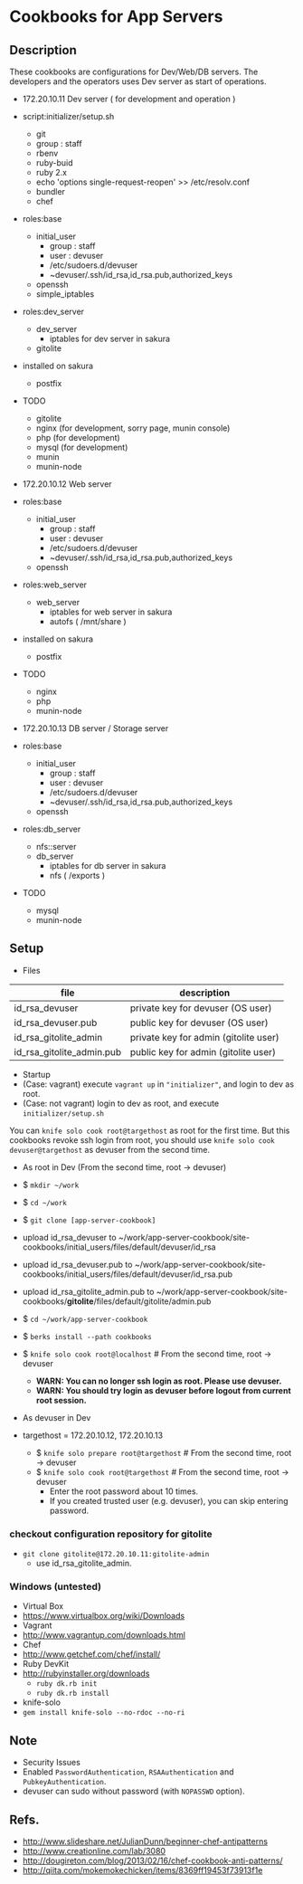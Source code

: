 # Cookbooks for App Servers

## Description

These cookbooks are configurations for Dev/Web/DB servers.
The developers and the operators uses Dev server as start of operations.

* 172.20.10.11 Dev server ( for development and operation )
 * script:initializer/setup.sh
    * git
    * group : staff
    * rbenv
    * ruby-buid
    * ruby 2.x
    * echo 'options single-request-reopen' >> /etc/resolv.conf
    * bundler
    * chef
 * roles:base
    * initial_user
        * group : staff
        * user  : devuser
        * /etc/sudoers.d/devuser
        * ~devuser/.ssh/id_rsa,id_rsa.pub,authorized_keys
    * openssh
    * simple_iptables
 * roles:dev_server
    * dev_server
        * iptables for dev server in sakura
    * gitolite
 * installed on sakura
    * postfix
 * TODO
    * gitolite
    * nginx (for development, sorry page, munin console)
    * php (for development)
    * mysql (for development)
    * munin
    * munin-node

* 172.20.10.12 Web server
 * roles:base
    * initial_user
        * group : staff
        * user  : devuser
        * /etc/sudoers.d/devuser
        * ~devuser/.ssh/id_rsa,id_rsa.pub,authorized_keys
    * openssh
 * roles:web_server
    * web_server
        * iptables for web server in sakura
        * autofs ( /mnt/share )
 * installed on sakura
    * postfix
 * TODO
    * nginx
    * php
    * munin-node

* 172.20.10.13 DB server / Storage server
 * roles:base
    * initial_user
        * group : staff
        * user  : devuser
        * /etc/sudoers.d/devuser
        * ~devuser/.ssh/id_rsa,id_rsa.pub,authorized_keys
    * openssh
 * roles:db_server
    * nfs::server
    * db_server
        * iptables for db server in sakura
        * nfs ( /exports )
 * TODO
    * mysql
    * munin-node

## Setup

* Files

<table>
  <thead>
    <tr>
      <th>file</th>
      <th>description</th>
    </tr>
  </thead>
  <tbody>
    <tr>
      <td>id_rsa_devuser</td>
      <td>private key for devuser (OS user)</td>
    </tr>
    <tr>
      <td>id_rsa_devuser.pub</td>
      <td>public key for devuser (OS user)</td>
    </tr>
    <tr>
      <td>id_rsa_gitolite_admin</td>
      <td>private key for admin (gitolite user)</td>
    </tr>
    <tr>
      <td>id_rsa_gitolite_admin.pub</td>
      <td>public key for admin (gitolite user)</td>
    </tr>
  </tbody>
</table>

* Startup
 * (Case: vagrant) execute `vagrant up` in `"initializer"`, and login to dev as root.
 * (Case: not vagrant) login to dev as root, and execute `initializer/setup.sh`

You can `knife solo cook root@targethost` as root for the first time.
But this cookbooks revoke ssh login from root, you should use `knife solo cook devuser@targethost` as devuser from the second time.

* As root in Dev (From the second time, root -> devuser)
 * $ `mkdir ~/work`
 * $ `cd ~/work`
 * $ `git clone [app-server-cookbook]`
 * upload id_rsa_devuser to ~/work/app-server-cookbook/site-cookbooks/initial_users/files/default/devuser/id_rsa
 * upload id_rsa_devuser.pub to ~/work/app-server-cookbook/site-cookbooks/initial_users/files/default/devuser/id_rsa.pub
 * upload id_rsa_gitolite_admin.pub to ~/work/app-server-cookbook/site-cookbooks/**gitolite**/files/default/gitolite/admin.pub
 * $ `cd ~/work/app-server-cookbook`
 * $ `berks install --path cookbooks`
 * $ `knife solo cook root@localhost` # From the second time, root -> devuser
    * **WARN: You can no longer ssh login as root. Please use devuser.**
    * **WARN: You should try login as devuser before logout from current root session.**

* As devuser in Dev
 * targethost = 172.20.10.12, 172.20.10.13
    * $ `knife solo prepare root@targethost` # From the second time, root -> devuser
    * $ `knife solo cook root@targethost` # From the second time, root -> devuser
        * Enter the root password about 10 times.
        * If you created trusted user (e.g. devuser), you can skip entering password.

### checkout configuration repository for gitolite

 * `git clone gitolite@172.20.10.11:gitolite-admin`
     * use id_rsa_gitolite_admin.

### Windows (untested)

* Virtual Box
 * https://www.virtualbox.org/wiki/Downloads
* Vagrant
 * http://www.vagrantup.com/downloads.html
* Chef
 * http://www.getchef.com/chef/install/
* Ruby DevKit
 * http://rubyinstaller.org/downloads
    * `ruby dk.rb init`
    * `ruby dk.rb install`
* knife-solo
 * `gem install knife-solo --no-rdoc --no-ri`

## Note

* Security Issues
 * Enabled `PasswordAuthentication`, `RSAAuthentication` and `PubkeyAuthentication`.
 * devuser can sudo without password (with `NOPASSWD` option).

## Refs.

* http://www.slideshare.net/JulianDunn/beginner-chef-antipatterns
* http://www.creationline.com/lab/3080
* http://dougireton.com/blog/2013/02/16/chef-cookbook-anti-patterns/
* http://qiita.com/mokemokechicken/items/8369ff19453f73913f1e

